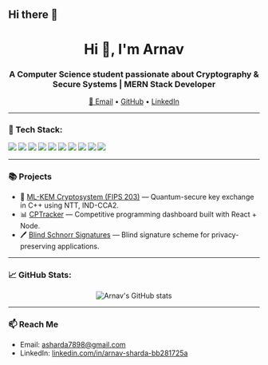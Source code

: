 ## Hi there 👋

<!--
**arnav7897/arnav7897** is a ✨ _special_ ✨ repository because its `README.md` (this file) appears on your GitHub profile.

Here are some ideas to get you started:

- 🔭 I’m currently working on ...
- 🌱 I’m currently learning ...
- 👯 I’m looking to collaborate on ...
- 🤔 I’m looking for help with ...
- 💬 Ask me about ...
- 📫 How to reach me: ...
- 😄 Pronouns: ...
- ⚡ Fun fact: ...
-->
<h1 align="center">Hi 👋, I'm Arnav</h1>
<h3 align="center">A Computer Science student passionate about Cryptography & Secure Systems | MERN Stack Developer</h3>

<p align="center">
  <a href="mailto:asharda7898@gmail.com">📧 Email</a> •
  <a href="https://github.com/arnav7897">GitHub</a> •
  <a href="https://www.linkedin.com/in/arnav-sharda-bb281725a/">LinkedIn</a>
</p>

---

### 🔧 Tech Stack:
<p>
  <img src="https://img.shields.io/badge/C%2B%2B-00599C?style=flat&logo=c%2B%2B&logoColor=white"/>
  <img src="https://img.shields.io/badge/C-000000?style=flat&logo=c&logoColor=white"/>
  <img src="https://img.shields.io/badge/Python-3776AB?style=flat&logo=python&logoColor=white"/>
  <img src="https://img.shields.io/badge/JavaScript-F7DF1E?style=flat&logo=javascript&logoColor=black"/>
  <img src="https://img.shields.io/badge/React-20232A?style=flat&logo=react&logoColor=61DAFB"/>
  <img src="https://img.shields.io/badge/Node.js-339933?style=flat&logo=node.js&logoColor=white"/>
  <img src="https://img.shields.io/badge/Express.js-000000?style=flat&logo=express&logoColor=white"/>
  <img src="https://img.shields.io/badge/MongoDB-4EA94B?style=flat&logo=mongodb&logoColor=white"/>
  <img src="https://img.shields.io/badge/Docker-2496ED?style=flat&logo=docker&logoColor=white"/>
  <img src="https://img.shields.io/badge/PostQuantumCrypto-008080?style=flat"/>
</p>

---

### 📚 Projects

- 🔐 [ML-KEM Cryptosystem (FIPS 203)](https://github.com/arnav7897/Module_lattice_Key_exchange_mechanism_FIPS-203) — Quantum-secure key exchange in C++ using NTT, IND-CCA2.
- 📊 [CPTracker](https://github.com/arnav7897/cptracker) — Competitive programming dashboard built with React + Node.
- 🖊️ [Blind Schnorr Signatures](https://github.com/arnav7897/blind_schnorr_implementation) — Blind signature scheme for privacy-preserving applications.

---

### 📈 GitHub Stats:

<p align="center">
  <img src="https://github-readme-stats.vercel.app/api?username=arnav7897&show_icons=true&theme=radical" alt="Arnav's GitHub stats" />
</p>

---

### 📫 Reach Me

- Email: asharda7898@gmail.com
- LinkedIn: [linkedin.com/in/arnav-sharda-bb281725a](https://linkedin.com/in/arnav-sharda-bb281725a)
